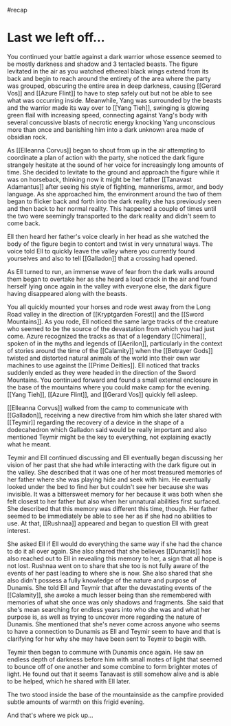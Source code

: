#recap 
# Last we left off...
You continued your battle against a dark warrior whose essence seemed to be mostly darkness and shadow and 3 tentacled beasts. The figure levitated in the air as you watched ethereal black wings extend from its back and begin to reach around the entirety of the area where the party was grouped, obscuring the entire area in deep darkness, causing [[Gerard Vos]] and [[Azure Flint]] to have to step safely out but not be able to see what was occurring inside. Meanwhile, Yang was surrounded by the beasts and the warrior made its way over to [[Yang Tieh]], swinging is glowing green flail with increasing speed, connecting against Yang's body with several concussive blasts of necrotic energy knocking Yang unconscious more than once and banishing him into a dark unknown area made of obsidian rock.

As [[Elleanna Corvus]] began to shout from up in the air attempting to coordinate a plan of action with the party, she noticed the dark figure strangely hesitate at the sound of her voice for increasingly long amounts of time. She decided to levitate to the ground and approach the figure while it was on horseback, thinking now it might be her father [[Tanavast Adamantus]] after seeing his style of fighting, mannerisms, armor, and body language. As she approached him, the environment around the two of them began to flicker back and forth into the dark reality she has previously seen and then back to her normal reality. This happened a couple of times until the two were seemingly transported to the dark reality and didn't seem to come back.

Ell then heard her father's voice clearly in her head as she watched the body of the figure begin to contort and twist in very unnatural ways. The voice told Ell to quickly leave the valley where you currently found yourselves and also to tell [[Galladon]] that a crossing had opened.

As Ell turned to run, an immense wave of fear from the dark walls around them began to overtake her as she heard a loud crack in the air and found herself lying once again in the valley with everyone else, the dark figure having disappeared along with the beasts.

You all quickly mounted your horses and rode west away from the Long Road valley in the direction of [[Kryptgarden Forest]] and the [[Sword Mountains]]. As you rode, Ell noticed the same large tracks of the creature who seemed to be the source of the devastation from which you had just come. Azure recognized the tracks as that of a legendary [[Chimera]], spoken of in the myths and legends of [[Aerilon]], particularly in the context of stories around the time of the [[Calamity]] when the [[Betrayer Gods]] twisted and distorted natural animals of the world into their own war machines to use against the [[Prime Deities]]. Ell noticed that tracks suddenly ended as they were headed in the direction of the Sword Mountains. You continued forward and found a small external enclosure in the base of the mountains where you could make camp for the evening. [[Yang Tieh]], [[Azure Flint]], and [[Gerard Vos]] quickly fell asleep.

[[Elleanna Corvus]] walked from the camp to communicate with [[Galladon]], receiving a new directive from him which she later shared with [[Teymir]] regarding the recovery of a device in the shape of a dodecahedron which Galladon said would be really important and also mentioned Teymir might be the key to everything, not explaining exactly what he meant.

Teymir and Ell continued discussing and Ell eventually began discussing her vision of her past that she had while interacting with the dark figure out in the valley. She described that it was one of her most treasured memories of her father where she was playing hide and seek with him. He eventually looked under the bed to find her but couldn't see her because she was invisible. It was a bittersweet memory for her because it was both when she felt closest to her father but also when her unnatural abilities first surfaced. She described that this memory was different this time, though. Her father seemed to be immediately be able to see her as if she had no abilities to use. At that, [[Rushnaa]] appeared and began to question Ell with great interest.

She asked Ell if Ell would do everything the same way if she had the chance to do it all over again. She also shared that she believes [[Dunamis]] has also reached out to Ell in revealing this memory to her, a sign that all hope is not lost. Rushnaa went on to share that she too is not fully aware of the events of her past leading to where she is now. She also shared that she also didn't possess a fully knowledge of the nature and purpose of Dunamis. She told Ell and Teymir that after the devastating events of the [[Calamity]], she awoke a much lesser being than she remembered with memories of what she once was only shadows and fragments. She said that she's mean searching for endless years into who she was and what her purpose is, as well as trying to uncover more regarding the nature of Dunamis. She mentioned that she's never come across anyone who seems to have a connection to Dunamis as Ell and Teymir seem to have and that is clarifying for her why she may have been sent to Teymir to begin with.

Teymir then began to commune with Dunamis once again. He saw an endless depth of darkness before him with small motes of light that seemed to bounce off of one another and some combine to form brighter motes of light. He found out that it seems Tanavast is still somehow alive and is able to be helped, which he shared with Ell later.

The two stood inside the base of the mountainside as the campfire provided subtle amounts of warmth on this frigid evening.

And that's where we pick up…